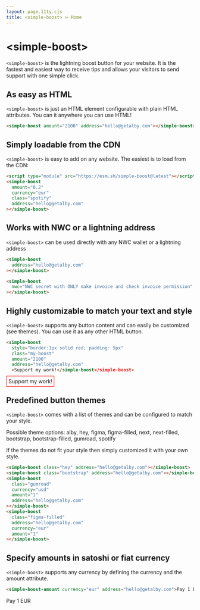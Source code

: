 ```yaml
---
layout: page.11ty.cjs
title: <simple-boost> ⌲ Home
---
```


# &lt;simple-boost>

`<simple-boost>` is the lightning boost button for your website. It is the fastest and easiest way to receive tips and allows your visitors to send support with one simple click.

## As easy as HTML

<section class="columns">
  <div>

`<simple-boost>` is just an HTML element configurable with plain HTML attributes. You can it anywhere you can use HTML!

```html
<simple-boost amount="2100" address="hello@getalby.com"></simple-boost>
```

  </div>
  <div>

<simple-boost amount="2100" address="hello@getalby.com"></simple-boost>

  </div>
</section>

## Simply loadable from the CDN

<section class="columns">
  <div>

`<simple-boost>` is easy to add on any website. The easiest is to load from the CDN:

```html
<script type="module" src="https://esm.sh/simple-boost@latest"></script>
<simple-boost
  amount="0.2"
  currency="eur"
  class="spotify"
  address="hello@getalby.com"
></simple-boost>
```

  </div>
  <div>

<simple-boost amount="0.2" currency="eur" class="spotify" address="hello@getalby.com"></simple-boost>

  </div>
</section>

## Works with NWC or a lightning address

<section class="columns">
  <div>

`<simple-boost>` can be used directly with any NWC wallet or a lightning address

```html
<simple-boost
  address="hello@getalby.com"
></simple-boost>

<simple-boost
  nwc="NWC secret with ONLY make invoice and check invoice permission"
></simple-boost>
```

  </div>
  <div>

  </div>
</section>


## Highly customizable to match your text and style

`<simple-boost>` supports any button content and can easily be customized (see themes). You can use it as any other HTML button.

<section class="columns">
  <div>

```html
<simple-boost
  style="border:1px solid red; padding: 5px"
  class="my-boost"
  amount="2100"
  address="hello@getalby.com"
  >Support my work!</simple-boost</simple-boost>
```

  </div>
  <div>

<simple-boost
    style="border:1px solid red; padding: 5px"
    class="my-boost"
    amount="2100"
    address="hello@getalby.com"
    >Support my work!</simple-boost>

  </div>
</section>

## Predefined button themes

`<simple-boost>` comes with a list of themes and can be configured to match your style.

Possible theme options: alby, hey, figma, figma-filled, next, next-filled, bootstrap, bootstrap-filled, gumroad, spotify

If the themes do not fit your style then simply customized it with your own style.

<section class="columns">
  <div>

```html
<simple-boost class="hey" address="hello@getalby.com"></simple-boost>
<simple-boost class="bootstrap" address="hello@getalby.com"></simple-boost>
<simple-boost
  class="gumroad"
  currency="usd"
  amount="1"
  address="hello@getalby.com"
></simple-boost>
<simple-boost
  class="figma-filled"
  address="hello@getalby.com"
  currency="eur"
  amount="1"
></simple-boost>
```

  </div>
  <div>

<simple-boost class="hey" address="hello@getalby.com"></simple-boost>
<simple-boost class="bootstrap" address="hello@getalby.com"></simple-boost>
<simple-boost class="gumroad" currency="USD" amount="1" address="hello@getalby.com"></simple-boost>
<simple-boost class="figma-filled" currency="eur" amount="1" address="hello@getalby.com"></simple-boost>

  </div>
</section>


## Specify amounts in satoshi or fiat currency

<section class="columns">
  <div>

`<simple-boost>` supports any currency by defining the currency and the amount attribute.

```html
<simple-boost-amount currency="eur" address="hello@getalby.com">Pay 1 EUR</simple-boost-amount>
```

  </div>
  <div>

<simple-boost currency="eur" address="hello@getalby.com">Pay 1 EUR</simple-boost>

  </div>
</section>
